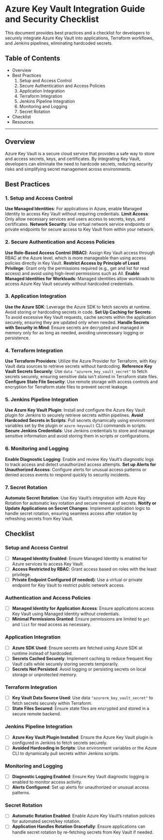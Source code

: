 # Azure Key Vault Integration Guide and Security Checklist

This document provides best practices and a checklist for developers to securely integrate Azure Key Vault into applications, Terraform workflows, and Jenkins pipelines, eliminating hardcoded secrets.

## Table of Contents
* Overview
* Best Practices
  1. Setup and Access Control
  2. Secure Authentication and Access Policies
  3. Application Integration
  4. Terraform Integration
  5. Jenkins Pipeline Integration
  6. Monitoring and Logging
  7. Secret Rotation
* Checklist
* Resources

---

## Overview
Azure Key Vault is a secure cloud service that provides a safe way to store and access secrets, keys, and certificates. By integrating Key Vault, developers can eliminate the need to hardcode secrets, reducing security risks and simplifying secret management across environments.

## Best Practices
### 1. Setup and Access Control
**Use Managed Identities**: For applications in Azure, enable Managed Identity to access Key Vault without requiring credentials.
**Limit Access**: Only allow necessary services and users access to secrets, keys, and certificates.
**Network Security**: Use virtual network service endpoints or private endpoints for secure access to Key Vault from within your network.

### 2. Secure Authentication and Access Policies
**Use Role-Based Access Control (RBAC)**: Assign Key Vault access through RBAC at the Azure level, which is more manageable than using access policies directly in Key Vault.
**Restrict Access by Principle of Least Privilege**: Grant only the permissions required (e.g., get and list for read access) and avoid using high-level permissions such as All.
**Enable Managed Identities for Workloads**: Managed identities allow workloads to access Azure Key Vault securely without hardcoded credentials.

### 3. Application Integration
**Use the Azure SDK**: Leverage the Azure SDK to fetch secrets at runtime. Avoid storing or hardcoding secrets in code.
**Set Up Caching for Secrets**: To avoid excessive Key Vault requests, cache secrets within the application securely, ensuring they are updated only when needed.
**Handle Secrets with Security in Mind**: Ensure secrets are decrypted and managed in memory only for as long as needed, avoiding unnecessary logging or persistence.

### 4. Terraform Integration
**Use Terraform Providers**: Utilize the Azure Provider for Terraform, with Key Vault data sources to retrieve secrets without hardcoding.
**Reference Key Vault Secrets Securely**: Use `data "azurerm_key_vault_secret"` to fetch secrets securely, ensuring sensitive data isn't stored in Terraform state files.
**Configure State File Security**: Use remote storage with access controls and encryption for Terraform state files to prevent secret leakage.

### 5. Jenkins Pipeline Integration
**Use Azure Key Vault Plugin**: Install and configure the Azure Key Vault plugin for Jenkins to securely retrieve secrets within pipelines.
**Avoid Hardcoded Secrets in Scripts**: Pull secrets dynamically using environment variables set by the plugin or `azure-keyvault` CLI commands in scripts.
**Secure Jenkins Credentials**: Use Jenkins credentials to store and manage sensitive information and avoid storing them in scripts or configurations.

### 6. Monitoring and Logging
**Enable Diagnostic Logging**: Enable and review Key Vault’s diagnostic logs to track access and detect unauthorized access attempts.
**Set up Alerts for Unauthorized Access**: Configure alerts for unusual access patterns or denied access events to respond quickly to security incidents.

### 7. Secret Rotation
**Automate Secret Rotation**: Use Key Vault’s integration with Azure Key Rotation for automatic key rotation and secure renewal of secrets.
**Notify or Update Applications on Secret Changes**: Implement application logic to handle secret rotation, ensuring seamless access after rotation by refreshing secrets from Key Vault.

## Checklist
### Setup and Access Control
- [ ] **Managed Identity Enabled**: Ensure Managed Identity is enabled for Azure services to access Key Vault.
- [ ] **Access Restricted by RBAC**: Grant access based on roles with the least privilege.
- [ ] **Private Endpoint Configured (if needed)**: Use a virtual or private endpoint for Key Vault to restrict public network access.

### Authentication and Access Policies
- [ ] **Managed Identity for Application Access**: Ensure applications access Key Vault using Managed Identity without credentials.
- [ ] **Minimal Permissions Granted**: Ensure permissions are limited to `get` and `list` for read access as necessary.

### Application Integration
- [ ] **Azure SDK Used**: 	Ensure secrets are fetched using Azure SDK at runtime instead of hardcoded.
- [ ] **Secrets Cached Securely**: Implement caching to reduce frequent Key Vault calls while securely storing secrets temporarily.
- [ ] **Secrets Not Persisted**: Avoid logging or persisting secrets on local storage or unprotected memory.

### Terraform Integration
- [ ] **Key Vault Data Source Used**: Use data `"azurerm_key_vault_secret"` to fetch secrets securely within Terraform.
- [ ] **State Files Secured**: Ensure state files are encrypted and stored in a secure remote backend.

### Jenkins Pipeline Integration
- [ ] **Azure Key Vault Plugin Installed**: Ensure the Azure Key Vault plugin is configured in Jenkins to fetch secrets securely.
- [ ] **Avoided Hardcoding in Scripts**: Use environment variables or the Azure CLI to dynamically pull secrets within Jenkins scripts.

### Monitoring and Logging
- [ ] **Diagnostic Logging Enabled**: Ensure Key Vault diagnostic logging is enabled to monitor access activity.
- [ ] **Alerts Configured**: Set up alerts for unauthorized or unusual access patterns.

### Secret Rotation
- [ ] **Automatic Rotation Enabled**: Enable Azure Key Vault’s rotation policies for automated secret/key rotation.
- [ ] **Application Handles Rotation Gracefully**: Ensure applications can handle secret rotation by re-fetching secrets from Key Vault if needed.
